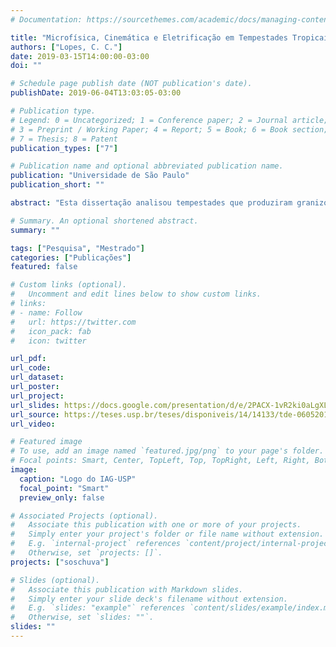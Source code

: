 ```yaml
---
# Documentation: https://sourcethemes.com/academic/docs/managing-content/

title: "Microfísica, Cinemática e Eletrificação em Tempestades Tropicais que geraram Granizo durante o Projeto SOS-CHUVA"
authors: ["Lopes, C. C."]
date: 2019-03-15T14:00:00-03:00
doi: ""

# Schedule page publish date (NOT publication's date).
publishDate: 2019-06-04T13:03:05-03:00

# Publication type.
# Legend: 0 = Uncategorized; 1 = Conference paper; 2 = Journal article;
# 3 = Preprint / Working Paper; 4 = Report; 5 = Book; 6 = Book section;
# 7 = Thesis; 8 = Patent
publication_types: ["7"]

# Publication name and optional abbreviated publication name.
publication: "Universidade de São Paulo"
publication_short: ""

abstract: "Esta dissertação analisou tempestades que produziram granizo na Região Metropolitana de Campinas com o objetivo de identificar fatores determinantes para a produção e precipitação de granizo. De forma inédita, uma rede de detecção de granizo instalada na região permitiu a identificação e determinação das intensidades das tempestades entre 2016 e 2017. O ciclo de vida, estrutura microfísica e cinemática de casos específicos foram estudados usando três radares meteorológicos instalados no estado de São Paulo e uma rede de detecção de raios, usando ferramentas como rastreamento de sistemas convectivos, identificação de hidrometeoros e recuperação de vento tridimensional por Multi-Doppler. Comparando com escalas de intensidade de granizo aplicadas ao continente europeu, os casos analisados apresentaram intensidade baixa, com granizo de no máximo 22,4 mm de diâmetro. O caso de 2017-03-14 apresentou o tempo de vida mais longo (6,2 h), queda de granizo em duas localidades (com diâmetro máximo de 11,8 mm) e atividade elétrica mais intensa (taxa máxima de 107 (31) flashes/min IC (CG)), enquanto que o caso de 2017-11-15, com tempo de vida mais curto (2,2 h), apresentou baixa atividade elétrica (total de 46 (20) flashes IC (CG)) porém com queda de granizo mais intensa (com diâmetro máximo de 22,4 mm). Todas as quedas de granizo dos casos específicos citados anteriormente estão associadas a uma extensa coluna de granizo identificada pelo radar polarimétrico e correntes ascendentes de até 30 m/s antes do evento; o granizo maior no caso de 2017-11-15 possivelmente tem contribuição da precipitação na forma líquida (associada à correntes descendentes mais intensas) que previne a diminuição de tamanho do granizo ao mesmo tempo que contribui para o seu crescimento mesmo abaixo da base da nuvem. Alguns fatores determinantes encontrados em ambos os casos foram o aumento da atividade elétrica antes ou depois da queda de granizo, a presença de granizo em uma camada extensa dentro da nuvem e a atuação da corrente ascendente dentro da região de fase mista contribuindo para a formação e crescimento do granizo."

# Summary. An optional shortened abstract.
summary: ""

tags: ["Pesquisa", "Mestrado"]
categories: ["Publicações"]
featured: false

# Custom links (optional).
#   Uncomment and edit lines below to show custom links.
# links:
# - name: Follow
#   url: https://twitter.com
#   icon_pack: fab
#   icon: twitter

url_pdf:
url_code:
url_dataset:
url_poster:
url_project:
url_slides: https://docs.google.com/presentation/d/e/2PACX-1vR2ki0aLgXLCRhInxbiEVr0Xgoe2FiI3fWyHg2CSnJp_zOA1SKPiG3TsfOJEw4ZAIfTO4yU-1gfr32J/pub?start=false&loop=false&delayms=3000
url_source: https://teses.usp.br/teses/disponiveis/14/14133/tde-06052019-155657/pt-br.php
url_video:

# Featured image
# To use, add an image named `featured.jpg/png` to your page's folder. 
# Focal points: Smart, Center, TopLeft, Top, TopRight, Left, Right, BottomLeft, Bottom, BottomRight.
image:
  caption: "Logo do IAG-USP"
  focal_point: "Smart"
  preview_only: false

# Associated Projects (optional).
#   Associate this publication with one or more of your projects.
#   Simply enter your project's folder or file name without extension.
#   E.g. `internal-project` references `content/project/internal-project/index.md`.
#   Otherwise, set `projects: []`.
projects: ["soschuva"]

# Slides (optional).
#   Associate this publication with Markdown slides.
#   Simply enter your slide deck's filename without extension.
#   E.g. `slides: "example"` references `content/slides/example/index.md`.
#   Otherwise, set `slides: ""`.
slides: ""
---
```


